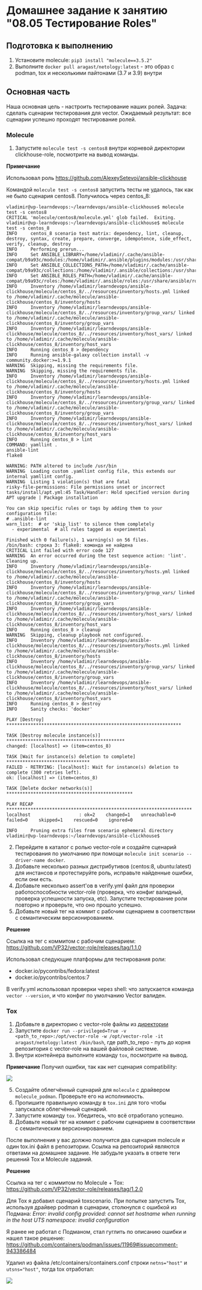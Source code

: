 # Домашнее задание к занятию "08.05 Тестирование Roles"

## Подготовка к выполнению
1. Установите molecule: `pip3 install "molecule==3.5.2"`
2. Выполните `docker pull aragast/netology:latest` -  это образ с podman, tox и несколькими пайтонами (3.7 и 3.9) внутри

## Основная часть

Наша основная цель - настроить тестирование наших ролей. Задача: сделать сценарии тестирования для vector. Ожидаемый результат: все сценарии успешно проходят тестирование ролей.

### Molecule

1. Запустите  `molecule test -s centos8` внутри корневой директории clickhouse-role, посмотрите на вывод команды.

**Примечание**

Использовал роль https://github.com/AlexeySetevoi/ansible-clickhouse

Командой   `molecule test -s centos8` запустить тесты не удалось, так как не было сценария centos8. Получилось через centos_8:

```
vladimir@vp-learndevops:~/learndevops/ansible-clickhouse$ molecule test -s centos8
CRITICAL 'molecule/centos8/molecule.yml' glob failed.  Exiting.
vladimir@vp-learndevops:~/learndevops/ansible-clickhouse$ molecule test -s centos_8
INFO     centos_8 scenario test matrix: dependency, lint, cleanup, destroy, syntax, create, prepare, converge, idempotence, side_effect, verify, cleanup, destroy
INFO     Performing prerun...
INFO     Set ANSIBLE_LIBRARY=/home/vladimir/.cache/ansible-compat/b9a93c/modules:/home/vladimir/.ansible/plugins/modules:/usr/share/ansible/plugins/modules
INFO     Set ANSIBLE_COLLECTIONS_PATH=/home/vladimir/.cache/ansible-compat/b9a93c/collections:/home/vladimir/.ansible/collections:/usr/share/ansible/collections
INFO     Set ANSIBLE_ROLES_PATH=/home/vladimir/.cache/ansible-compat/b9a93c/roles:/home/vladimir/.ansible/roles:/usr/share/ansible/roles:/etc/ansible/roles
INFO     Inventory /home/vladimir/learndevops/ansible-clickhouse/molecule/centos_8/../resources/inventory/hosts.yml linked to /home/vladimir/.cache/molecule/ansible-clickhouse/centos_8/inventory/hosts
INFO     Inventory /home/vladimir/learndevops/ansible-clickhouse/molecule/centos_8/../resources/inventory/group_vars/ linked to /home/vladimir/.cache/molecule/ansible-clickhouse/centos_8/inventory/group_vars
INFO     Inventory /home/vladimir/learndevops/ansible-clickhouse/molecule/centos_8/../resources/inventory/host_vars/ linked to /home/vladimir/.cache/molecule/ansible-clickhouse/centos_8/inventory/host_vars
INFO     Running centos_8 > dependency
INFO     Running ansible-galaxy collection install -v community.docker:>=1.9.1
WARNING  Skipping, missing the requirements file.
WARNING  Skipping, missing the requirements file.
INFO     Inventory /home/vladimir/learndevops/ansible-clickhouse/molecule/centos_8/../resources/inventory/hosts.yml linked to /home/vladimir/.cache/molecule/ansible-clickhouse/centos_8/inventory/hosts
INFO     Inventory /home/vladimir/learndevops/ansible-clickhouse/molecule/centos_8/../resources/inventory/group_vars/ linked to /home/vladimir/.cache/molecule/ansible-clickhouse/centos_8/inventory/group_vars
INFO     Inventory /home/vladimir/learndevops/ansible-clickhouse/molecule/centos_8/../resources/inventory/host_vars/ linked to /home/vladimir/.cache/molecule/ansible-clickhouse/centos_8/inventory/host_vars
INFO     Running centos_8 > lint
COMMAND: yamllint .
ansible-lint
flake8

WARNING: PATH altered to include /usr/bin
WARNING  Loading custom .yamllint config file, this extends our internal yamllint config.
WARNING  Listing 1 violation(s) that are fatal
risky-file-permissions: File permissions unset or incorrect
tasks/install/apt.yml:45 Task/Handler: Hold specified version during APT upgrade | Package installation

You can skip specific rules or tags by adding them to your configuration file:
# .ansible-lint
warn_list:  # or 'skip_list' to silence them completely
  - experimental  # all rules tagged as experimental

Finished with 0 failure(s), 1 warning(s) on 56 files.
/bin/bash: строка 3: flake8: команда не найдена
CRITICAL Lint failed with error code 127
WARNING  An error occurred during the test sequence action: 'lint'. Cleaning up.
INFO     Inventory /home/vladimir/learndevops/ansible-clickhouse/molecule/centos_8/../resources/inventory/hosts.yml linked to /home/vladimir/.cache/molecule/ansible-clickhouse/centos_8/inventory/hosts
INFO     Inventory /home/vladimir/learndevops/ansible-clickhouse/molecule/centos_8/../resources/inventory/group_vars/ linked to /home/vladimir/.cache/molecule/ansible-clickhouse/centos_8/inventory/group_vars
INFO     Inventory /home/vladimir/learndevops/ansible-clickhouse/molecule/centos_8/../resources/inventory/host_vars/ linked to /home/vladimir/.cache/molecule/ansible-clickhouse/centos_8/inventory/host_vars
INFO     Running centos_8 > cleanup
WARNING  Skipping, cleanup playbook not configured.
INFO     Inventory /home/vladimir/learndevops/ansible-clickhouse/molecule/centos_8/../resources/inventory/hosts.yml linked to /home/vladimir/.cache/molecule/ansible-clickhouse/centos_8/inventory/hosts
INFO     Inventory /home/vladimir/learndevops/ansible-clickhouse/molecule/centos_8/../resources/inventory/group_vars/ linked to /home/vladimir/.cache/molecule/ansible-clickhouse/centos_8/inventory/group_vars
INFO     Inventory /home/vladimir/learndevops/ansible-clickhouse/molecule/centos_8/../resources/inventory/host_vars/ linked to /home/vladimir/.cache/molecule/ansible-clickhouse/centos_8/inventory/host_vars
INFO     Running centos_8 > destroy
INFO     Sanity checks: 'docker'

PLAY [Destroy] *****************************************************************

TASK [Destroy molecule instance(s)] ********************************************
changed: [localhost] => (item=centos_8)

TASK [Wait for instance(s) deletion to complete] *******************************
FAILED - RETRYING: [localhost]: Wait for instance(s) deletion to complete (300 retries left).
ok: [localhost] => (item=centos_8)

TASK [Delete docker networks(s)] ***********************************************

PLAY RECAP *********************************************************************
localhost                  : ok=2    changed=1    unreachable=0    failed=0    skipped=1    rescued=0    ignored=0

INFO     Pruning extra files from scenario ephemeral directory
vladimir@vp-learndevops:~/learndevops/ansible-clickhouse$ 
```


2. Перейдите в каталог с ролью vector-role и создайте сценарий тестирования по умолчанию при помощи `molecule init scenario --driver-name docker`.
3. Добавьте несколько разных дистрибутивов (centos:8, ubuntu:latest) для инстансов и протестируйте роль, исправьте найденные ошибки, если они есть.
4. Добавьте несколько assert'ов в verify.yml файл для  проверки работоспособности vector-role (проверка, что конфиг валидный, проверка успешности запуска, etc). Запустите тестирование роли повторно и проверьте, что оно прошло успешно.
5. Добавьте новый тег на коммит с рабочим сценарием в соответствии с семантическим версионированием.

**Решение**

Ссылка на тег с коммитом с рабочим сценарием: https://github.com/VP32/vector-role/releases/tag/1.1.0

Использовал следующие платформы для тестирования роли:
 - docker.io/pycontribs/fedora:latest
 - docker.io/pycontribs/centos:7

В verify.yml использовал проверки через shell: что запускается команда `vector --version`, и что конфиг по умолчанию Vector валиден.

### Tox

1. Добавьте в директорию с vector-role файлы из [директории](./example)
2. Запустите `docker run --privileged=True -v <path_to_repo>:/opt/vector-role -w /opt/vector-role -it aragast/netology:latest /bin/bash`, где path_to_repo - путь до корня репозитория с vector-role на вашей файловой системе.
3. Внутри контейнера выполните команду `tox`, посмотрите на вывод.

**Примечание**
Получил ошибки, так как нет сценария compatibility:

![](img/tox1.png)

5. Создайте облегчённый сценарий для `molecule` с драйвером `molecule_podman`. Проверьте его на исполнимость.
6. Пропишите правильную команду в `tox.ini` для того чтобы запускался облегчённый сценарий.
8. Запустите команду `tox`. Убедитесь, что всё отработало успешно.
9. Добавьте новый тег на коммит с рабочим сценарием в соответствии с семантическим версионированием.

После выполнения у вас должно получится два сценария molecule и один tox.ini файл в репозитории. Ссылка на репозиторий являются ответами на домашнее задание. Не забудьте указать в ответе теги решений Tox и Molecule заданий.

**Решение**

Ссылка на тег с коммитом по Molecule + Tox: https://github.com/VP32/vector-role/releases/tag/1.2.0

Для Tox я добавил сценарий toxscenario.
При попытке запустить Tox, используя драйвер podman в сценарии, столкнулся с ошибкой из Подмана: _Error: invalid config provided: cannot set hostname when running in the host UTS namespace: invalid configuration_

Я ранее не работал с Подманом, стал гуглить по описанию ошибки и нашел такое решение:
https://github.com/containers/podman/issues/11969#issuecomment-943386484

Удалил из файла /etc/containers/containers.conf строки 
`netns="host"`
и
`utsns="host"`, тогда tox отработал:

![](img/tox2.png)



